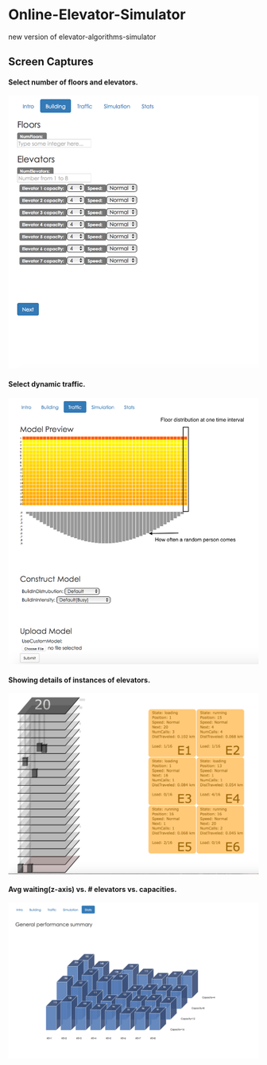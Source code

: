 # Online-Elevator-Simulator
new version of elevator-algorithms-simulator 

## Screen Captures
#### Select number of floors and elevators.
![](https://github.com/JerryLiu0415/Online-Elevator-Simulator/blob/master/screencaptures/ElevatorBuilding.png)

#### Select dynamic traffic.
![](https://github.com/JerryLiu0415/Online-Elevator-Simulator/blob/master/screencaptures/ElevatorTraffic.png)

#### Showing details of instances of elevators.
![](https://github.com/JerryLiu0415/Online-Elevator-Simulator/blob/master/screencaptures/ElevatorSim.png)

#### Avg waiting(z-axis) vs. # elevators vs. capacities.
![](https://github.com/JerryLiu0415/Online-Elevator-Simulator/blob/master/screencaptures/ElevatorStat.png)
